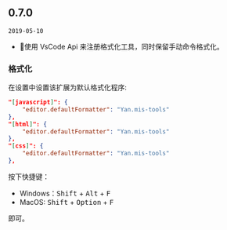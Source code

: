 ## 0.7.0

`2019-05-10`

- 🌟使用 VsCode Api 来注册格式化工具，同时保留手动命令格式化。

### 格式化

在设置中设置该扩展为默认格式化程序:

```json
"[javascript]": {
    "editor.defaultFormatter": "Yan.mis-tools"
},
"[html]": {
    "editor.defaultFormatter": "Yan.mis-tools"
},
"[css]": {
    "editor.defaultFormatter": "Yan.mis-tools"
},
```

按下快捷键：

- Windows：<kbd>Shift</kbd> + <kbd>Alt</kbd> + <kbd>F</kbd>
- MacOS: <kbd>Shift</kbd> + <kbd>Option</kbd> + <kbd>F</kbd>

即可。